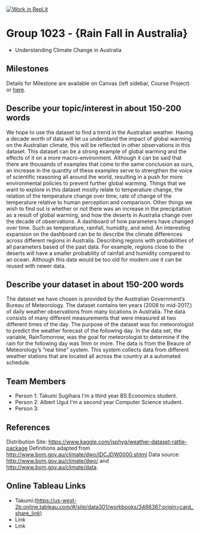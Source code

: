 [![Work in Repl.it](https://classroom.github.com/assets/work-in-replit-14baed9a392b3a25080506f3b7b6d57f295ec2978f6f33ec97e36a161684cbe9.svg)](https://classroom.github.com/online_ide?assignment_repo_id=360757&assignment_repo_type=GroupAssignmentRepo)
# Group 1023 - {Rain Fall in Australia}

- Understanding Climate Change in Australia

## Milestones

Details for Milestone are available on Canvas (left sidebar, Course Project) or [here](https://firas.moosvi.com/courses/data301/project/milestone01.html).

## Describe your topic/interest in about 150-200 words

We hope to use the dataset to find a trend in the Australian weather. Having a decade worth of data will let us understand the impact of global warming on the Australian climate, this will be reflected in other observations in this dataset. This dataset can be a strong example of global warming and the effects of it on a more macro-environment. Although it can be said that there are thousands of examples that come to the same conclusion as ours, an increase in the quantity of these examples serve to strengthen the voice of scientific reasoning all around the world, resulting in a push for more environmental policies to prevent further global warming.
Things that we want to explore in this dataset mostly relate to temperature change, the relation of the temperature change over time, rate of change of the temperature relative to human perception and comparison. Other things we wish to find out is whether or not there was an increase in the precipitation as a result of global warming, and how the deserts in Australia change over the decade of observations. 
A dashboard of how parameters have changed over time. Such as temperature, rainfall, humidity, and wind. An interesting expansion on the dashboard can be to describe the climate differences across different regions in Australia. Describing regions with probabilities of all parameters based of the past data. For example, regions close to the deserts will have a smaller probability of rainfall and humidity compared to an ocean. Although this data would be too old for modern use it can be reused with newer data.


## Describe your dataset in about 150-200 words

The dataset we have chosen is provided by the Australian Government’s Bureau of Meteorology. The dataset contains ten years (2008 to mid-2017,) of daily weather observations from many locations in Australia. The data consists of many different measurements that were measured at two different times of the day. The purpose of the dataset was for meteorologist to predict the weather forecast of the following day. In the data set, the variable, RainTomorrow, was the goal for meteorologist to determine if the rain for the following day was 1mm or more. The data is from the Beaure of Meteorology’s “real time” system. This system collects data from different weather stations that are located all across the country at a automated schedule. 

## Team Members

- Person 1: Takumi Sugihara I'm a third year BS Economics student. 
- Person 2: Albert Ugut I'm a second year Computer Science student.
- Person 3: 

## References
Distribution Site: https://www.kaggle.com/jsphyg/weather-dataset-rattle-package
Definitions adapted from http://www.bom.gov.au/climate/dwo/IDCJDW0000.shtml
Data source: http://www.bom.gov.au/climate/dwo/ and http://www.bom.gov.au/climate/data.

## Online Tableau Links 
- Takumi:(https://us-west-2b.online.tableau.com/#/site/data301/workbooks/346636?:origin=card_share_link)
- Link
- Link 

